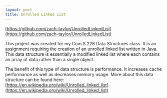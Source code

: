 ```yaml
---
layout: post
title: Unrolled Linked List
---
```

[https://github.com/zach-taylor/UnrolledLinkedList](https://github.com/zach-taylor/UnrolledLinkedList)

This project was created for my Com S 228 Data Structures class. It is an assignment requiring the creation of an
unrolled linked list written in Java. This data structure is essentially a modified linked
list where each contains an array of data rather than a single object.

The benefit of this type of data structure is performance. It increases cache performance as well as
decreases memory usage. More about this data structure can be found here:
[https://en.wikipedia.org/wiki/Unrolled_linked_list](https://en.wikipedia.org/wiki/Unrolled_linked_list)

